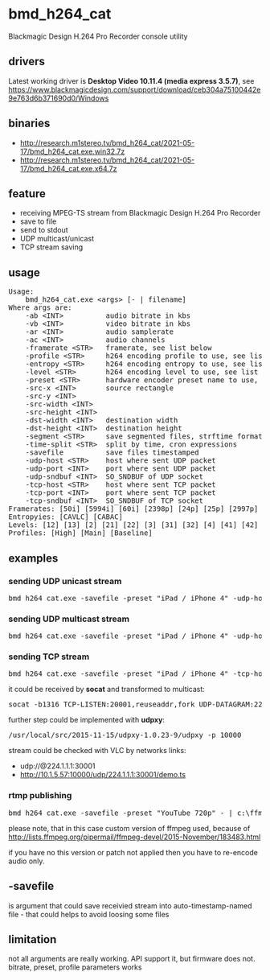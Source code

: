 # bmd_h264_cat
Blackmagic Design H.264 Pro Recorder console utility

## drivers
Latest working driver is **Desktop Video 10.11.4 (media express 3.5.7)**, see  https://www.blackmagicdesign.com/support/download/ceb304a75100442e9e763d6b371690d0/Windows

## binaries
* http://research.m1stereo.tv/bmd_h264_cat/2021-05-17/bmd_h264_cat.exe.win32.7z
* http://research.m1stereo.tv/bmd_h264_cat/2021-05-17/bmd_h264_cat.exe.x64.7z 


## feature
* receiving MPEG-TS stream from Blackmagic Design H.264 Pro Recorder
* save to file
* send to stdout
* UDP multicast/unicast
* TCP stream saving

## usage
<pre>
Usage:
    bmd_h264_cat.exe &lt;args&gt; [- | filename]
Where args are:
    -ab &lt;INT&gt;          audio bitrate in kbs
    -vb &lt;INT&gt;          video bitrate in kbs
    -ar &lt;INT&gt;          audio samplerate
    -ac &lt;INT&gt;          audio channels
    -framerate &lt;STR&gt;   framerate, see list below
    -profile &lt;STR&gt;     h264 encoding profile to use, see list below
    -entropy &lt;STR&gt;     h264 encoding entropy to use, see list below
    -level &lt;STR&gt;       h264 encoding level to use, see list below
    -preset &lt;STR&gt;      hardware encoder preset name to use, see list in logs
    -src-x &lt;INT&gt;       source rectangle
    -src-y &lt;INT&gt;
    -src-width &lt;INT&gt;
    -src-height &lt;INT&gt;
    -dst-width &lt;INT&gt;   destination width
    -dst-height &lt;INT&gt;  destination height
    -segment &lt;STR&gt;     save segmented files, strftime format
    -time-split &lt;STR&gt;  split by time, cron expressions
    -savefile          save files timestamped
    -udp-host &lt;STR&gt;    host where sent UDP packet
    -udp-port &lt;INT&gt;    port where sent UDP packet
    -udp-sndbuf &lt;INT&gt;  SO_SNDBUF of UDP socket
    -tcp-host &lt;STR&gt;    host where sent TCP packet
    -tcp-port &lt;INT&gt;    port where sent TCP packet
    -tcp-sndbuf &lt;INT&gt;  SO_SNDBUF of TCP socket
Framerates: [50i] [5994i] [60i] [2398p] [24p] [25p] [2997p] [30p] [50p] [5994p] [60p]
Entropyies: [CAVLC] [CABAC]
Levels: [12] [13] [2] [21] [22] [3] [31] [32] [4] [41] [42]
Profiles: [High] [Main] [Baseline]
</pre>

## examples

### sending UDP unicast stream
<pre>bmd_h264_cat.exe -savefile -preset "iPad / iPhone 4" -udp-host 10.1.5.65 -udp-port 40001</pre>

### sending UDP multicast stream
<pre>bmd_h264_cat.exe -savefile -preset "iPad / iPhone 4" -udp-host 224.1.1.1 -udp-port 40001</pre>

### sending TCP stream
<pre>bmd_h264_cat.exe -savefile -preset "iPad / iPhone 4" -tcp-host 10.1.5.57 -tcp-port 20001</pre>

it could be received by **socat** and transformed to multicast:
<pre>socat -b1316 TCP-LISTEN:20001,reuseaddr,fork UDP-DATAGRAM:224.1.1.1:30001,ttl=10</pre>

further step could be implemented with **udpxy**:
<pre>/usr/local/src/2015-11-15/udpxy-1.0.23-9/udpxy -p 10000</pre>

stream could be checked with VLC by networks links:
* udp://@224.1.1.1:30001
* http://10.1.5.57:10000/udp/224.1.1.1:30001/demo.ts

### rtmp publishing

<pre>
bmd_h264_cat.exe -savefile -preset "YouTube 720p" - | c:\ffmpeg\bin\ffmpeg_flv_aac_seq_header.exe -f mpegts -i - -acodec copy -vcodec copy -flvflags aac_seq_header_detect -bsf:a aac_adtstoasc -f flv rtmp://a.rtmp.youtube.com/live2/foo-bar-key
</pre>

please note, that in this case custom version of ffmpeg used, because of http://lists.ffmpeg.org/pipermail/ffmpeg-devel/2015-November/183483.html

if you have no this version or patch not applied then you have to re-encode audio only.

## -savefile
is argument that could save receivied stream into auto-timestamp-named file - that could helps to avoid loosing some files

## limitation
not all arguments are really working. API support it, but firmware does not. bitrate, preset, profile parameters works
